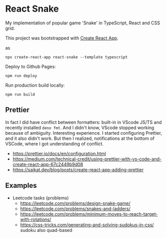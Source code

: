 # React Snake

My implementation of popular game 'Snake' in TypeScript, React and CSS grid.

This project was bootstrapped with [Create React App](https://github.com/facebook/create-react-app).

as

```
npx create-react-app react-snake --template typescript
```

Deploy to Github Pages:

```
npm run deploy
```

Run production build locally:

```
npm run build
```

## Prettier

In fact I did have conflict between formatters: built-in in VScode JS/TS and recently installed `deno fmt`.
And I didn't know, VScode stopped working because of ambiguity. Interesting experience. I started configuring Prettier, and it also didn't work. But then I realized, notifications at the bottom of VSCode, where I got understanding of conflict.

- https://prettier.io/docs/en/configuration.html
- https://medium.com/technical-credit/using-prettier-with-vs-code-and-create-react-app-67c2449b9d08
- https://saikat.dev/blog/posts/create-react-app-adding-prettier


## Examples

- Leetcode tasks (problems)
    - https://leetcode.com/problems/design-snake-game/
    - https://leetcode.com/problems/snakes-and-ladders/
    - https://leetcode.com/problems/minimum-moves-to-reach-target-with-rotations/
    - https://css-tricks.com/generating-and-solving-sudokus-in-css/ sudoku also quad-based
